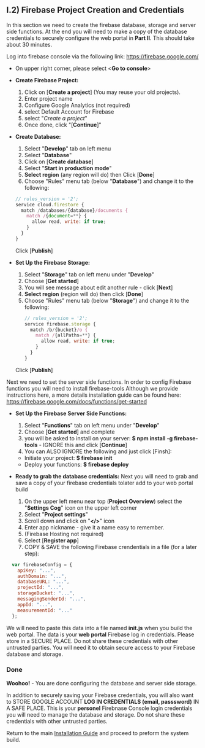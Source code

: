 ## I.2) Firebase Project Creation and Credentials
In this section we need to create the firebase database, storage and server side functions. At the end you will need to make a copy of the database credentials to securely configure the web portal in **Part II**. This should take about 30 minutes. 

Log into firebase console via the following link: https://firebase.google.com/

* On upper right corner, please select <**Go to console**>
* **Create Firebase Project:**
  1. Click on [**Create a project**] (You may reuse your old projects).
  1. Enter project name 
  1. Configure Google Analytics (not required)
    1. select Default Account for Firebase
  1. select "_Create a project_"
  1. Once done, click "[**Continue**]"
* **Create Database:**
  1. Select "**Develop**" tab on left menu
  1. Select "**Database**" 
  1. Click on [**Create database**]
  1. Select "**Start in production mode**"
  1. **Select region** (any region will do) then Click [**Done**]
  1. Choose "Rules" menu tab (below "**Database**") and change it to the following:
  ```js
  // rules_version = '2';
  service cloud.firestore {
    match /databases/{database}/documents {
      match /{document=**} {
        allow read, write: if true;
      }
    }
  }
  ```
  Click [**Publish**]
  
* **Set Up the Firebase Storage:**
  1. Select "**Storage**" tab on left menu under "**Develop**"
  1. Choose [**Get started**]
  1. You will see message about edit another rule - click [**Next**]
  1. **Select region** (region will do) then click [**Done**]
  1. Choose "Rules" menu tab (below "**Storage**") and change it to the following:
      ```js
      // rules_version = '2';
      service firebase.storage {
        match /b/{bucket}/o {
          match /{allPaths=**} {
            allow read, write: if true;
          }
        }
      }
      ```
  Click [**Publish**]
  
Next we need to set the server side functions. In order to config Firebase functions you will need to install firebase-tools
Although we provide instructions here, a more details installation guide can be found here:
https://firebase.google.com/docs/functions/get-started

* **Set Up the Firebase Server Side Functions:**
  1. Select "**Functions**" tab on left menu under "**Develop**"
  1. Choose [**Get started**] and complete
  1. you will be asked to install on your server: **$ npm install -g firebase-tools** - IGNORE this and click [**Continue**]
  1. You can ALSO IGNORE the following and just click [Finsh]:
    * Initiate your project: **$ firebase init**
    * Deploy your functions: **$ firebase deploy**
 
* **Ready to grab the database credentials:**
Next you will need to grab and save a copy of your firebase credentials tolater  add to your web portal build
  1. On the upper left menu near top (**Project Overview**) select the "**Settings Cog**" icon on the upper left corner
  1. Select "**Project settings**"
  1. Scroll down and click on "**</>**" icon
  1. Enter app nickname - give it a name easy to remember. 
  1. (Firebase Hosting not required)
  1. Select [**Register app**]
  1. COPY & SAVE the following Firebase crendentials in a file (for a later step):
```js
  var firebaseConfig = {
    apiKey: "...",
    authDomain: "...",
    databaseURL: "...",
    projectId: "...",
    storageBucket: "...",
    messagingSenderId: "...",
    appId: "...",
    measurementId: "..."
  };
```
We will need to paste this data into a file named **init.js** when you build the web portal. The data is your **web portal** Firebase log in credentials. Please store in a SECURE PLACE. Do not share these credentials with other untrusted parties. You will need it to obtain secure access to your Firebase database and storage.

### Done
**Woohoo!** - You are done configuring the database and server side storage.

In addition to securely saving your Firebase credentials, you will also want to STORE GOOGLE ACCOUNT **LOG IN CREDENTIALS (email, passsword)** IN A SAFE PLACE. This is your **personel** Firebnase Console login credentials you will need to manage the database and storage. Do not share these credentials with other untrusted parties. 

Return to the main [Installation Guide](https://github.com/Wind-River/boundless/blob/master/docs/Installation/Install-main.md#i3-system-build) and proceed to preform the system build. 

